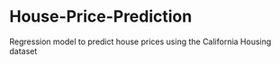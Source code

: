# House-Price-Prediction
Regression model to predict house prices using the California Housing dataset
